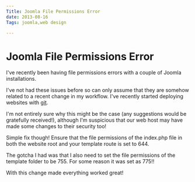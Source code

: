 ```yaml
---
Title: Joomla File Permissions Error
date: 2013-08-16
Tags: joomla,web design

---
```


# Joomla File Permissions Error

I've recently been having file permissions errors with a couple of Joomla installations.

I've not had these issues before so can only assume that they are somehow related to a recent change in my workflow.  I've recently started deploying websites with [git](http://www.danielhpavey.uk/tag/git/).

I'm not entirely sure why this might be the case (any suggestions would be gratefully received!), although I'm suspicious that our web host may have made some changes to their security too!

Simple fix though!  Ensure that the file permissions of the index.php file in both the website root and your template route is set to 644.

The gotcha I had was that I also need to set the file permissions of the template folder to be 755.  For some reason it was set as 775!!

With this change made everything worked great!
